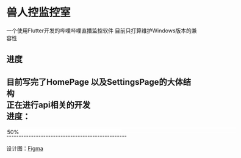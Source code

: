 # 兽人控监控室 
一个使用Flutter开发的哔哩哔哩直播监控软件
目前只打算维护Windows版本的兼容性  
## 进度  
目前写完了HomePage 以及SettingsPage的大体结构  
正在进行api相关的开发  
进度：  
 -------------------------------------------------
<div style="width:600px;height:10px;border:1px solid white"><div style="width:50%;height:8px;background-color:white;margin:1px">50%</div></div>
 -------------------------------------------------


 设计图：[Figma](https://www.figma.com/file/8A6q8s9eflyM9bNr9NSzRP/SrkMonitor)  